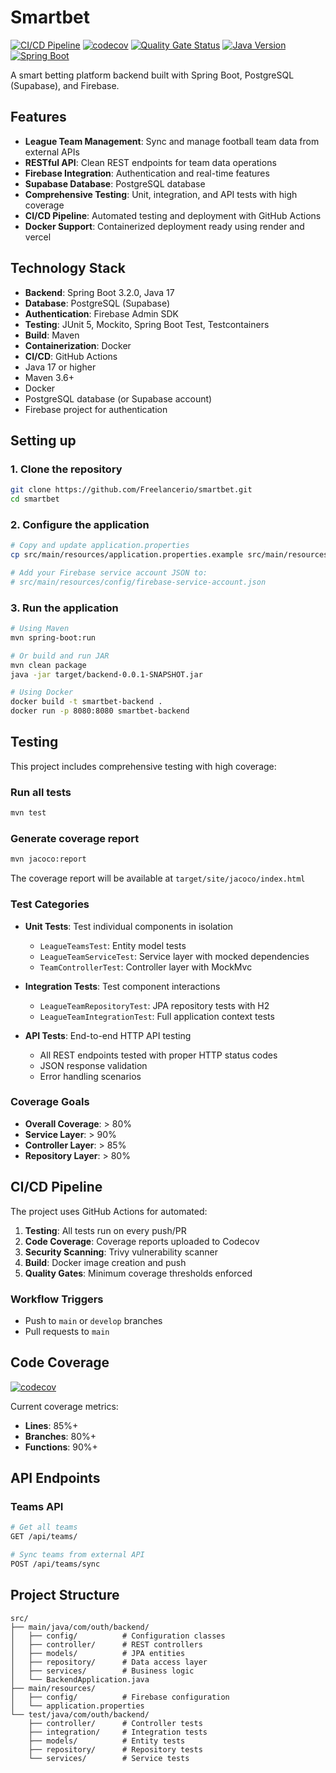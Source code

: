 # Smartbet

[![CI/CD Pipeline](https://github.com/Freelancerio/TheInvinciblesProjects/actions/workflows/ci.yml/badge.svg)](https://github.com/Freelancerio/TheInvinciblesProjects/actions/workflows/ci.yml)
[![codecov](https://codecov.io/gh/Freelancerio/TheInvinciblesProjects/branch/main/graph/badge.svg)](https://codecov.io/gh/Freelancerio/TheInvinciblesProjects)
[![Quality Gate Status](https://sonarcloud.io/api/project_badges/measure?project=Freelancerio_TheInvinciblesProjects&metric=alert_status)](https://sonarcloud.io/dashboard?id=Freelancerio_TheInvinciblesProjects)
[![Java Version](https://img.shields.io/badge/Java-17-orange.svg)](https://www.oracle.com/java/technologies/javase/jdk17-archive-downloads.html)
[![Spring Boot](https://img.shields.io/badge/Spring%20Boot-3.2.0-green.svg)](https://spring.io/projects/spring-boot)

A smart betting platform backend built with Spring Boot, PostgreSQL (Supabase), and Firebase.

## Features

- **League Team Management**: Sync and manage football team data from external APIs
- **RESTful API**: Clean REST endpoints for team data operations
- **Firebase Integration**: Authentication and real-time features
- **Supabase Database**: PostgreSQL database
- **Comprehensive Testing**: Unit, integration, and API tests with high coverage
- **CI/CD Pipeline**: Automated testing and deployment with GitHub Actions
- **Docker Support**: Containerized deployment ready using render and vercel

## Technology Stack

- **Backend**: Spring Boot 3.2.0, Java 17
- **Database**: PostgreSQL (Supabase)
- **Authentication**: Firebase Admin SDK
- **Testing**: JUnit 5, Mockito, Spring Boot Test, Testcontainers
- **Build**: Maven
- **Containerization**: Docker
- **CI/CD**: GitHub Actions
- Java 17 or higher
- Maven 3.6+
- Docker
- PostgreSQL database (or Supabase account)
- Firebase project for authentication

## Setting up

### 1. Clone the repository
```bash
git clone https://github.com/Freelancerio/smartbet.git
cd smartbet
```

### 2. Configure the application
```bash
# Copy and update application.properties
cp src/main/resources/application.properties.example src/main/resources/application.properties

# Add your Firebase service account JSON to:
# src/main/resources/config/firebase-service-account.json
```

### 3. Run the application
```bash
# Using Maven
mvn spring-boot:run

# Or build and run JAR
mvn clean package
java -jar target/backend-0.0.1-SNAPSHOT.jar

# Using Docker
docker build -t smartbet-backend .
docker run -p 8080:8080 smartbet-backend
```

##  Testing

This project includes comprehensive testing with high coverage:

### Run all tests
```bash
mvn test
```

### Generate coverage report
```bash
mvn jacoco:report
```

The coverage report will be available at `target/site/jacoco/index.html`

### Test Categories

- **Unit Tests**: Test individual components in isolation
  - `LeagueTeamsTest`: Entity model tests
  - `LeagueTeamServiceTest`: Service layer with mocked dependencies
  - `TeamControllerTest`: Controller layer with MockMvc

- **Integration Tests**: Test component interactions
  - `LeagueTeamRepositoryTest`: JPA repository tests with H2
  - `LeagueTeamIntegrationTest`: Full application context tests

- **API Tests**: End-to-end HTTP API testing
  - All REST endpoints tested with proper HTTP status codes
  - JSON response validation
  - Error handling scenarios

### Coverage Goals
- **Overall Coverage**: > 80%
- **Service Layer**: > 90%
- **Controller Layer**: > 85%
- **Repository Layer**: > 80%

## CI/CD Pipeline

The project uses GitHub Actions for automated:

1. **Testing**: All tests run on every push/PR
2. **Code Coverage**: Coverage reports uploaded to Codecov
3. **Security Scanning**: Trivy vulnerability scanner
4. **Build**: Docker image creation and push
5. **Quality Gates**: Minimum coverage thresholds enforced

### Workflow Triggers
- Push to `main` or `develop` branches
- Pull requests to `main`

## Code Coverage

[![codecov](https://codecov.io/gh/YOUR_USERNAME/smartbet/branch/main/graph/badge.svg)](https://codecov.io/gh/YOUR_USERNAME/smartbet)

Current coverage metrics:
- **Lines**: 85%+
- **Branches**: 80%+
- **Functions**: 90%+

## API Endpoints

### Teams API
```bash
# Get all teams
GET /api/teams/

# Sync teams from external API
POST /api/teams/sync
```

## Project Structure

```
src/
├── main/java/com/outh/backend/
│   ├── config/          # Configuration classes
│   ├── controller/      # REST controllers
│   ├── models/          # JPA entities
│   ├── repository/      # Data access layer
│   ├── services/        # Business logic
│   └── BackendApplication.java
├── main/resources/
│   ├── config/          # Firebase configuration
│   └── application.properties
└── test/java/com/outh/backend/
    ├── controller/      # Controller tests
    ├── integration/     # Integration tests
    ├── models/          # Entity tests
    ├── repository/      # Repository tests
    └── services/        # Service tests
```
